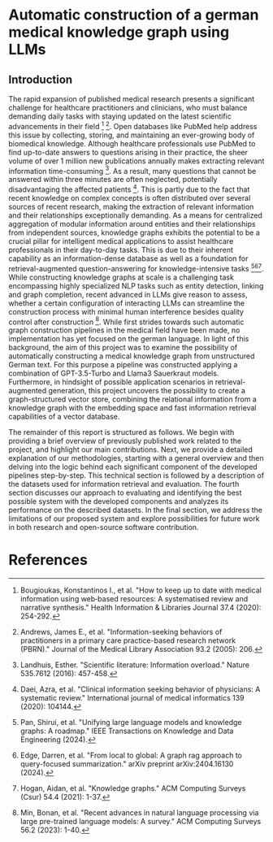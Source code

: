 # Automatic construction of a german medical knowledge graph using LLMs

## Introduction
The rapid expansion of published medical research presents a significant challenge for healthcare practitioners and clinicians, who must balance demanding daily tasks with staying updated on the latest scientific advancements in their field [^2] [^3]. Open databases like PubMed help address this issue by collecting, storing, and maintaining an ever-growing body of biomedical knowledge. Although healthcare professionals use PubMed to find up-to-date answers to questions arising in their practice, the sheer volume of over 1 million new publications annually makes extracting relevant information time-consuming [^1]. As a result, many questions that cannot be answered within three minutes are often neglected, potentially disadvantaging the affected patients [^4]. This is partly due to the fact that recent knowledge on complex concepts is often distributed over several sources of recent research, making the extraction of relevant information and their relationships exceptionally demanding. As a means for centralized aggregation of modular information around entities and their relationships from independent sources, knowledge graphs exhibits the potential to be a crucial pillar for intelligent medical applications to assist healthcare professionals in their day-to-day tasks. This is due to their inherent capability as an information-dense database as well as a foundation for retrieval-augmented question-answering for knowledge-intensive tasks [^5][^6][^7]. While constructing knowledge graphs at scale is a challenging task encompassing highly specialized NLP tasks such as entity detection, linking and graph completion, recent advanced in LLMs give reason to assess, whether a certain configuration of interacting LLMs can streamline the construction process with minimal human interference besides quality control after construction [^8]. While first strides towards such automatic graph construction pipelines in the medical field have been made, no implementation has yet focused on the german language. 
In light of this background, the aim of this project was to examine the possibility of automatically constructing a medical knowledge graph from unstructured German text. For this purpose a pipeline was constructed applying a combination of GPT-3.5-Turbo and Llama3 Sauerkraut models. Furthermore, in hindsight of possible application scenarios in retrieval-augmented generation, this project uncovers the possibility to create a graph-structured vector store, combining the relational information from a knowledge graph with the embedding space and fast information retrieval capabilities of a vector database.

The remainder of this report is structured as follows. We begin with providing a brief overview of previously published work related to the project, and highlight our main contributions. Next, we provide a detailed explanation of our methodologies, starting with a general overview and then delving into the logic behind each significant component of the developed pipelines step-by-step. This technical section is followed by a description of the datasets used for information retrieval and evaluation. The fourth section discusses our approach to evaluating and identifying the best possible system with the developed components and analyzes its performance on the described datasets. In the final section, we address the limitations of our proposed system and explore possibilities for future work in both research and open-source software contribution.





# References

[^1]: Landhuis, Esther. "Scientific literature: Information overload." Nature 535.7612 (2016): 457-458.

[^2]: Bougioukas, Konstantinos I., et al. "How to keep up to date with medical information using web‐based resources: A systematised review and narrative synthesis." Health Information & Libraries Journal 37.4 (2020): 254-292.

[^3]: Andrews, James E., et al. "Information-seeking behaviors of practitioners in a primary care practice-based research network (PBRN)." Journal of the Medical Library Association 93.2 (2005): 206.

[^4]: Daei, Azra, et al. "Clinical information seeking behavior of physicians: A systematic review." International journal of medical informatics 139 (2020): 104144.

[^5]: Pan, Shirui, et al. "Unifying large language models and knowledge graphs: A roadmap." IEEE Transactions on Knowledge and Data Engineering (2024).

[^6]: Edge, Darren, et al. "From local to global: A graph rag approach to query-focused summarization." arXiv preprint arXiv:2404.16130 (2024).

[^7]: Hogan, Aidan, et al. "Knowledge graphs." ACM Computing Surveys (Csur) 54.4 (2021): 1-37.

[^8]: Min, Bonan, et al. "Recent advances in natural language processing via large pre-trained language models: A survey." ACM Computing Surveys 56.2 (2023): 1-40.

